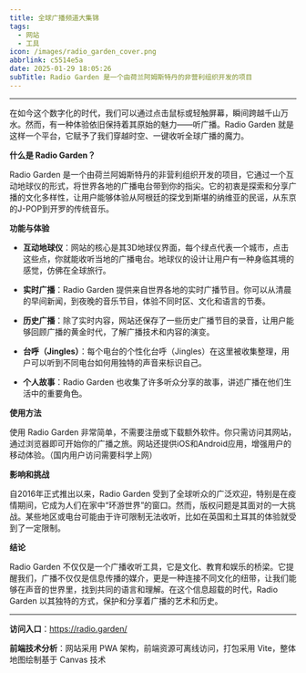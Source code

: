```yaml
---
title: 全球广播频道大集锦
tags:
  - 网站
  - 工具
icon: /images/radio_garden_cover.png
abbrlink: c5514e5a
date: 2025-01-29 18:05:26
subTitle: Radio Garden 是一个由荷兰阿姆斯特丹的非营利组织开发的项目
---
```


***

在如今这个数字化的时代，我们可以通过点击鼠标或轻触屏幕，瞬间跨越千山万水。然而，有一种体验依旧保持着其原始的魅力——听广播。Radio Garden 就是这样一个平台，它赋予了我们穿越时空、一键收听全球广播的魔力。

**什么是 Radio Garden？**

Radio Garden 是一个由荷兰阿姆斯特丹的非营利组织开发的项目，它通过一个互动地球仪的形式，将世界各地的广播电台带到你的指尖。它的初衷是探索和分享广播的文化多样性，让用户能够体验从阿根廷的探戈到斯堪的纳维亚的民谣，从东京的J-POP到开罗的传统音乐。

**功能与体验**

- **互动地球仪**：网站的核心是其3D地球仪界面，每个绿点代表一个城市，点击这些点，你就能收听当地的广播电台。地球仪的设计让用户有一种身临其境的感觉，仿佛在全球旅行。

- **实时广播**：Radio Garden 提供来自世界各地的实时广播节目。你可以从清晨的早间新闻，到夜晚的音乐节目，体验不同时区、文化和语言的节奏。

- **历史广播**：除了实时内容，网站还保存了一些历史广播节目的录音，让用户能够回顾广播的黄金时代，了解广播技术和内容的演变。

- **台呼（Jingles）**：每个电台的个性化台呼（Jingles）在这里被收集整理，用户可以听到不同电台如何用独特的声音来标识自己。

- **个人故事**：Radio Garden 也收集了许多听众分享的故事，讲述广播在他们生活中的重要角色。

**使用方法**

使用 Radio Garden 非常简单，不需要注册或下载额外软件。你只需访问其网站，通过浏览器即可开始你的广播之旅。网站还提供iOS和Android应用，增强用户的移动体验。（国内用户访问需要科学上网）

**影响和挑战**

自2016年正式推出以来，Radio Garden 受到了全球听众的广泛欢迎，特别是在疫情期间，它成为人们在家中“环游世界”的窗口。然而，版权问题是其面对的一大挑战。某些地区或电台可能由于许可限制无法收听，比如在英国和土耳其的体验就受到了一定限制。

**结论**

Radio Garden 不仅仅是一个广播收听工具，它是文化、教育和娱乐的桥梁。它提醒我们，广播不仅仅是信息传播的媒介，更是一种连接不同文化的纽带，让我们能够在声音的世界里，找到共同的语言和理解。在这个信息超载的时代，Radio Garden 以其独特的方式，保护和分享着广播的艺术和历史。

--- 

**访问入口**：https://radio.garden/

**前端技术分析**：网站采用 PWA 架构，前端资源可离线访问，打包采用 Vite，整体地图绘制基于 Canvas 技术
